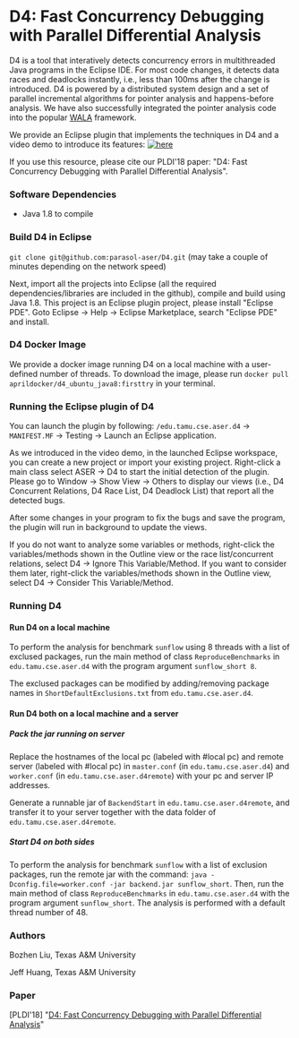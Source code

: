 # D4: Fast Concurrency Debugging with Parallel Differential Analysis

D4 is a tool that interatively detects concurrency errors in multithreaded Java programs in the Eclipse IDE. For most code changes, it detects data races and deadlocks instantly, i.e., less than 100ms after the change is introduced. D4 is powered by a distributed system design and a set of parallel incremental algorithms for pointer analysis and happens-before analysis. We have also successfully integrated the pointer analysis code into the popular [WALA](https://github.com/april1989/Incremental_Points_to_Analysis.git) framework.

We provide an Eclipse plugin that implements the techniques in D4 and a video demo to introduce its features: 
[![here](https://img.youtube.com/vi/88W40z15kR4/hqdefault.jpg)](https://www.youtube.com/watch?v=88W40z15kR4)

If you use this resource, please cite our PLDI'18 paper: "D4: Fast Concurrency Debugging with Parallel Differential Analysis".

### Software Dependencies
- Java 1.8 to compile

### Build D4 in Eclipse

````git clone git@github.com:parasol-aser/D4.git```` (may take a couple of minutes depending on the network speed)

Next, import all the projects into Eclipse (all the required dependencies/libraries are included in the github), compile and build using Java 1.8. This project is an Eclipse plugin project, please install "Eclipse PDE". Goto Eclipse -> Help -> Eclipse Marketplace, search "Eclipse PDE" and install. 

### D4 Docker Image
We provide a docker image running D4 on a local machine with a user-defined number of threads. To download the image, please run 
````docker pull aprildocker/d4_ubuntu_java8:firsttry```` 
in your terminal. 

### Running the Eclipse plugin of D4 
You can launch the plugin by following:  ````/edu.tamu.cse.aser.d4```` -> ````MANIFEST.MF```` -> Testing -> Launch an Eclipse application. 

As we introduced in the video demo, in the launched Eclipse workspace, you can create a new project or import your existing project. Right-click a main class select ASER -> D4 to start the initial detection of the plugin. Please go to Window -> Show View -> Others to display our views (i.e., D4 Concurrent Relations, D4 Race List, D4 Deadlock List) that report all the detected bugs. 

After some changes in your program to fix the bugs and save the program, the plugin will run in background to update the views.

If you do not want to analyze some variables or methods, right-click the variables/methods shown in the Outline view or the race list/concurrent relations, select D4 -> Ignore This Variable/Method. If you want to consider them later, right-click the variables/methods shown in the Outline view, select D4 -> Consider This Variable/Method.


### Running D4 
#### Run D4 on a local machine
To perform the analysis for benchmark ````sunflow```` using 8 threads with a list of exclused packages, run the main method of class ````ReproduceBenchmarks```` in ````edu.tamu.cse.aser.d4```` with the program argument ````sunflow_short 8````.

The exclused packages can be modified by adding/removing package names in ````ShortDefaultExclusions.txt```` from ````edu.tamu.cse.aser.d4````.

#### Run D4 both on a local machine and a server
##### Pack the jar running on server
Replace the hostnames of the local pc (labeled with #local pc) and remote server (labeled with #local pc) in ````master.conf```` (in ````edu.tamu.cse.aser.d4````) and ````worker.conf```` (in ````edu.tamu.cse.aser.d4remote````) with your pc and server IP addresses.

Generate a runnable jar of ````BackendStart```` in ````edu.tamu.cse.aser.d4remote````, and transfer it to your server together with the data folder of ````edu.tamu.cse.aser.d4remote````.

##### Start D4 on both sides
To perform the analysis for benchmark ````sunflow```` with a list of exclusion packages, run the remote jar with the command: ````java -Dconfig.file=worker.conf -jar backend.jar sunflow_short````. Then, run the main method of class ````ReproduceBenchmarks```` in ````edu.tamu.cse.aser.d4```` with the program argument ````sunflow_short````. The analysis is performed with a default thread number of 48. 


### Authors
Bozhen Liu, Texas A&M University

Jeff Huang, Texas A&M University

### Paper
[PLDI'18] "[D4: Fast Concurrency Debugging with Parallel Differential Analysis](https://parasol.tamu.edu/~jeff/d4.pdf)"
